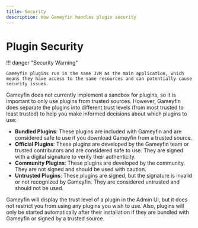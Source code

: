 ```yaml
---
title: Security
description: How Gameyfin handles plugin security
---
```


# Plugin Security
!!! danger "Security Warning"

    Gameyfin plugins run in the same JVM as the main application, which means they have access to the same resources and can potentially cause security issues.


Gameyfin does not currently implement a sandbox for plugins, so it is important to only use plugins from trusted sources.
However, Gameyfin does separate the plugins into different trust levels (from most trusted to least trusted) to help you make informed decisions about which plugins to use:

- **Bundled Plugins**: These plugins are included with Gameyfin and are considered safe to use if you download Gameyfin from a trusted source.
- **Official Plugins**: These plugins are developed by the Gameyfin team or trusted contributors and are considered safe to use. They are signed with a digital signature to verify their authenticity.
- **Community Plugins**: These plugins are developed by the community. They are not signed and should be used with caution.
- **Untrusted Plugins**: These plugins are signed, but the signature is invalid or not recognized by Gameyfin. They are considered untrusted and should not be used.

Gameyfin will display the trust level of a plugin in the Admin UI, but it does not restrict you from using any plugins you wish to use.
Also, plugins will only be started automatically after their installation if they are bundled with Gameyfin or signed by a trusted source.
